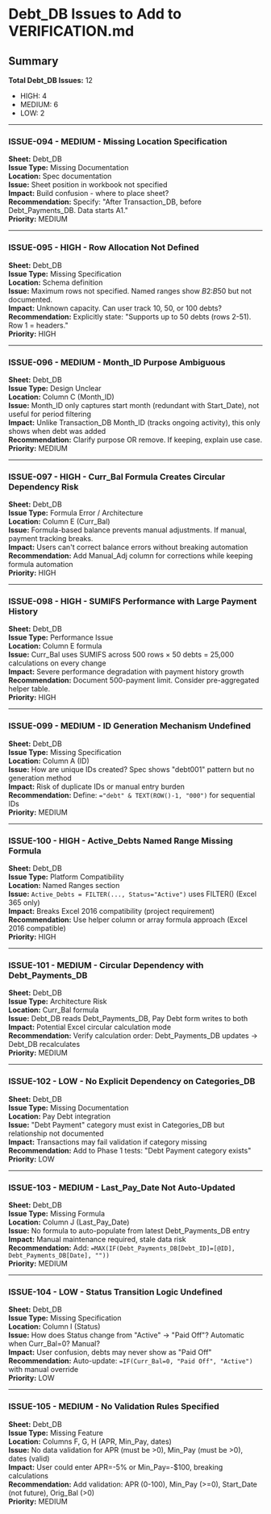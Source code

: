 # Debt_DB Issues to Add to VERIFICATION.md

## Summary
**Total Debt_DB Issues:** 12
- HIGH: 4
- MEDIUM: 6
- LOW: 2

---

### ISSUE-094 - MEDIUM - Missing Location Specification
**Sheet:** Debt_DB  
**Issue Type:** Missing Documentation  
**Location:** Spec documentation  
**Issue:** Sheet position in workbook not specified  
**Impact:** Build confusion - where to place sheet?  
**Recommendation:** Specify: "After Transaction_DB, before Debt_Payments_DB. Data starts A1."  
**Priority:** MEDIUM

---

### ISSUE-095 - HIGH - Row Allocation Not Defined
**Sheet:** Debt_DB  
**Issue Type:** Missing Specification  
**Location:** Schema definition  
**Issue:** Maximum rows not specified. Named ranges show $B$2:$B$50 but not documented.  
**Impact:** Unknown capacity. Can user track 10, 50, or 100 debts?  
**Recommendation:** Explicitly state: "Supports up to 50 debts (rows 2-51). Row 1 = headers."  
**Priority:** HIGH

---

### ISSUE-096 - MEDIUM - Month_ID Purpose Ambiguous  
**Sheet:** Debt_DB  
**Issue Type:** Design Unclear  
**Location:** Column C (Month_ID)  
**Issue:** Month_ID only captures start month (redundant with Start_Date), not useful for period filtering  
**Impact:** Unlike Transaction_DB Month_ID (tracks ongoing activity), this only shows when debt was added  
**Recommendation:** Clarify purpose OR remove. If keeping, explain use case.  
**Priority:** MEDIUM

---

### ISSUE-097 - HIGH - Curr_Bal Formula Creates Circular Dependency Risk
**Sheet:** Debt_DB  
**Issue Type:** Formula Error / Architecture  
**Location:** Column E (Curr_Bal)  
**Issue:** Formula-based balance prevents manual adjustments. If manual, payment tracking breaks.  
**Impact:** Users can't correct balance errors without breaking automation  
**Recommendation:** Add Manual_Adj column for corrections while keeping formula automation  
**Priority:** HIGH

---

### ISSUE-098 - HIGH - SUMIFS Performance with Large Payment History
**Sheet:** Debt_DB  
**Issue Type:** Performance Issue  
**Location:** Column E formula  
**Issue:** Curr_Bal uses SUMIFS across 500 rows × 50 debts = 25,000 calculations on every change  
**Impact:** Severe performance degradation with payment history growth  
**Recommendation:** Document 500-payment limit. Consider pre-aggregated helper table.  
**Priority:** HIGH

---

### ISSUE-099 - MEDIUM - ID Generation Mechanism Undefined
**Sheet:** Debt_DB  
**Issue Type:** Missing Specification  
**Location:** Column A (ID)  
**Issue:** How are unique IDs created? Spec shows "debt001" pattern but no generation method  
**Impact:** Risk of duplicate IDs or manual entry burden  
**Recommendation:** Define: `="debt" & TEXT(ROW()-1, "000")` for sequential IDs  
**Priority:** MEDIUM

---

### ISSUE-100 - HIGH - Active_Debts Named Range Missing Formula
**Sheet:** Debt_DB  
**Issue Type:** Platform Compatibility  
**Location:** Named Ranges section  
**Issue:** `Active_Debts = FILTER(..., Status="Active")` uses FILTER() (Excel 365 only)  
**Impact:** Breaks Excel 2016 compatibility (project requirement)  
**Recommendation:** Use helper column or array formula approach (Excel 2016 compatible)  
**Priority:** HIGH

---

### ISSUE-101 - MEDIUM - Circular Dependency with Debt_Payments_DB
**Sheet:** Debt_DB  
**Issue Type:** Architecture Risk  
**Location:** Curr_Bal formula  
**Issue:** Debt_DB reads Debt_Payments_DB, Pay Debt form writes to both  
**Impact:** Potential Excel circular calculation mode  
**Recommendation:** Verify calculation order: Debt_Payments_DB updates → Debt_DB recalculates  
**Priority:** MEDIUM

---

### ISSUE-102 - LOW - No Explicit Dependency on Categories_DB
**Sheet:** Debt_DB  
**Issue Type:** Missing Documentation  
**Location:** Pay Debt integration  
**Issue:** "Debt Payment" category must exist in Categories_DB but relationship not documented  
**Impact:** Transactions may fail validation if category missing  
**Recommendation:** Add to Phase 1 tests: "Debt Payment category exists"  
**Priority:** LOW

---

### ISSUE-103 - MEDIUM - Last_Pay_Date Not Auto-Updated
**Sheet:** Debt_DB  
**Issue Type:** Missing Formula  
**Location:** Column J (Last_Pay_Date)  
**Issue:** No formula to auto-populate from latest Debt_Payments_DB entry  
**Impact:** Manual maintenance required, stale data risk  
**Recommendation:** Add: `=MAX(IF(Debt_Payments_DB[Debt_ID]=[@ID], Debt_Payments_DB[Date], ""))`  
**Priority:** MEDIUM

---

### ISSUE-104 - LOW - Status Transition Logic Undefined
**Sheet:** Debt_DB  
**Issue Type:** Missing Specification  
**Location:** Column I (Status)  
**Issue:** How does Status change from "Active" → "Paid Off"? Automatic when Curr_Bal=0? Manual?  
**Impact:** User confusion, debts may never show as "Paid Off"  
**Recommendation:** Auto-update: `=IF(Curr_Bal=0, "Paid Off", "Active")` with manual override  
**Priority:** LOW

---

### ISSUE-105 - MEDIUM - No Validation Rules Specified
**Sheet:** Debt_DB  
**Issue Type:** Missing Feature  
**Location:** Columns F, G, H (APR, Min_Pay, dates)  
**Issue:** No data validation for APR (must be >0), Min_Pay (must be >0), dates (valid)  
**Impact:** User could enter APR=-5% or Min_Pay=-$100, breaking calculations  
**Recommendation:** Add validation: APR (0-100), Min_Pay (>=0), Start_Date (not future), Orig_Bal (>0)  
**Priority:** MEDIUM
